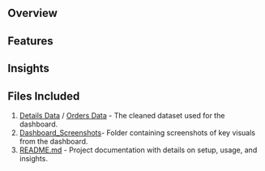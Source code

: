 ## Overview

## Features

## Insights

## Files Included
1. [Details Data](Details.csv) / [Orders Data](Orders.csv) - The cleaned dataset used for the dashboard.
2. [Dashboard_Screenshots](https://github.com/SaiKrishnaKolusu/PowerBI-Ecommerce-Sales-Dashboard/blob/9661af6a1af4f9d4a39d32303db2775cd4156d6a/Ecommerce%20Sales%20Dashboard.pdf)- Folder containing screenshots of key visuals from the dashboard.
3. [README.md](README.md) - Project documentation with details on setup, usage, and insights.
